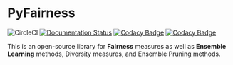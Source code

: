 # PyFairness

<!--
[![Coverage Status](https://coveralls.io/repos/github/eustomaqua/PyFairness/badge.svg?branch=master)](https://coveralls.io/github/eustomaqua/PyFairness?branch=master)
[![codecov](https://codecov.io/gh/eustomaqua/PyFairness/graph/badge.svg?token=57EHJOP0BL)](https://codecov.io/gh/eustomaqua/PyFairness)

https://pyfairness.readthedocs.io/en/latest/
-->


![CircleCI](https://img.shields.io/circleci/build/github/eustomaqua/PyEnsemble/master)
[![Documentation Status](https://readthedocs.org/projects/pyensemble/badge/?version=latest)](https://pyensemble.readthedocs.io/en/latest/?badge=latest)
[![Codacy Badge](https://app.codacy.com/project/badge/Coverage/2337de0ee40847ecbd99aac71d2561e4)](https://app.codacy.com/gh/eustomaqua/PyEnsemble/dashboard?utm_source=gh&utm_medium=referral&utm_content=&utm_campaign=Badge_coverage)
[![Codacy Badge](https://app.codacy.com/project/badge/Grade/2337de0ee40847ecbd99aac71d2561e4)](https://app.codacy.com/gh/eustomaqua/PyEnsemble/dashboard?utm_source=gh&utm_medium=referral&utm_content=&utm_campaign=Badge_grade)


<!--
![CircleCI](https://img.shields.io/circleci/build/github/eustomaqua/PyFairness/master)
[![Documentation Status](https://readthedocs.org/projects/pyfairness/badge/?version=latest)](https://pyfairness.readthedocs.io/en/latest/?badge=latest)
[![Codacy Badge](https://app.codacy.com/project/badge/Coverage/bf14ce14d2df4412a91e80d94fee6931)](https://app.codacy.com/gh/eustomaqua/PyFairness/dashboard?utm_source=gh&utm_medium=referral&utm_content=&utm_campaign=Badge_coverage)
[![Codacy Badge](https://app.codacy.com/project/badge/Grade/bf14ce14d2df4412a91e80d94fee6931)](https://app.codacy.com/gh/eustomaqua/PyFairness/dashboard?utm_source=gh&utm_medium=referral&utm_content=&utm_campaign=Badge_grade)
-->

This is an open-source library for **Fairness** measures as well as **Ensemble Learning** methods, Diversity measures, and Ensemble Pruning methods.
